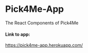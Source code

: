 # Pick4Me-App
The React Components of Pick4Me

#### Link to app:
https://pick4me-app.herokuapp.com/
